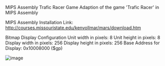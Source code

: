MIPS Assembly Trafic Racer Game 
Adaption of the game 'Trafic Racer' in MIPS Assembly

MIPS Assembly
Installation Link: http://courses.missouristate.edu/kenvollmar/mars/download.htm

Bitmap Display Configuration
Unit width in pixels: 8
Unit height in pixels: 8
Display width in pixels: 256
Display height in pixels: 256
Base Address for Display: 0x10008000 ($gp)

![image](https://user-images.githubusercontent.com/84968862/189016875-652af1bb-3d0e-4fce-8659-e8ea11228edb.png)
